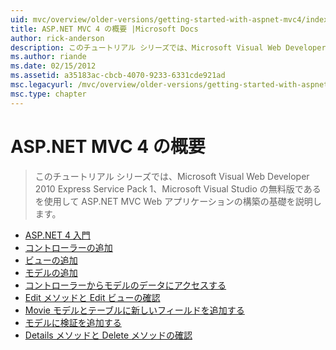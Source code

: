 ```yaml
---
uid: mvc/overview/older-versions/getting-started-with-aspnet-mvc4/index
title: ASP.NET MVC 4 の概要 |Microsoft Docs
author: rick-anderson
description: このチュートリアル シリーズでは、Microsoft Visual Web Developer 2010 Express Service Pack 1、w を使用して ASP.NET MVC Web アプリケーションの構築の基礎を説明しています.
ms.author: riande
ms.date: 02/15/2012
ms.assetid: a35183ac-cbcb-4070-9233-6331cde921ad
msc.legacyurl: /mvc/overview/older-versions/getting-started-with-aspnet-mvc4
msc.type: chapter
---
```

<a name="getting-started-with-aspnet-mvc-4"></a>ASP.NET MVC 4 の概要
====================
> このチュートリアル シリーズでは、Microsoft Visual Web Developer 2010 Express Service Pack 1、Microsoft Visual Studio の無料版であるを使用して ASP.NET MVC Web アプリケーションの構築の基礎を説明します。


- [ASP.NET 4 入門](intro-to-aspnet-mvc-4.md)
- [コントローラーの追加](adding-a-controller.md)
- [ビューの追加](adding-a-view.md)
- [モデルの追加](adding-a-model.md)
- [コントローラーからモデルのデータにアクセスする](accessing-your-models-data-from-a-controller.md)
- [Edit メソッドと Edit ビューの確認](examining-the-edit-methods-and-edit-view.md)
- [Movie モデルとテーブルに新しいフィールドを追加する](adding-a-new-field-to-the-movie-model-and-table.md)
- [モデルに検証を追加する](adding-validation-to-the-model.md)
- [Details メソッドと Delete メソッドの確認](examining-the-details-and-delete-methods.md)
